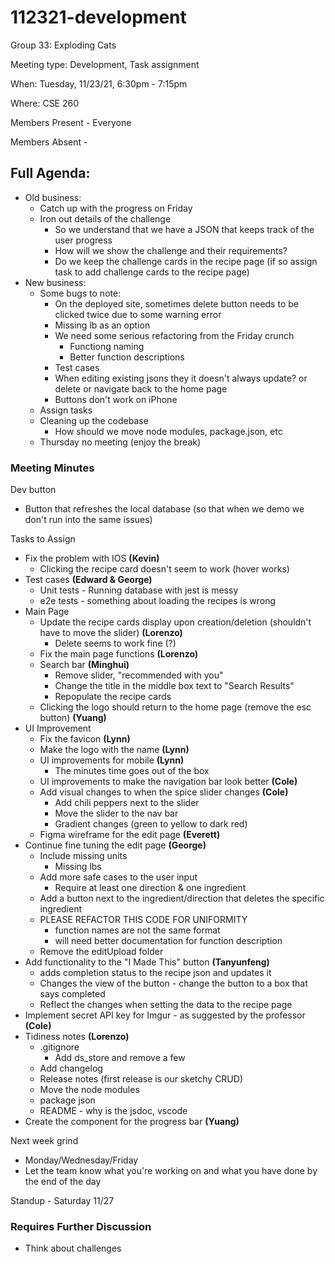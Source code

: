 # 112321-development

Group 33: Exploding Cats

Meeting type: Development, Task assignment

When: Tuesday, 11/23/21, 6:30pm - 7:15pm

Where: CSE 260

Members Present - Everyone

Members Absent -

## Full Agenda:

- Old business:
    - Catch up with the progress on Friday
    - Iron out details of the challenge
        - So we understand that we have a JSON that keeps track of the user progress
        - How will we show the challenge and their requirements?
        - Do we keep the challenge cards in the recipe page (if so assign task to add challenge cards to the recipe page)
- New business:
    - Some bugs to note:
        - On the deployed site, sometimes delete button needs to be clicked twice due to some warning error
        - Missing lb as an option
        - We need some serious refactoring from the Friday crunch
            - Functiong naming
            - Better  function descriptions
        - Test cases
        - When editing existing jsons they it doesn't always update? or delete or navigate back to the home page
        - Buttons don't work on iPhone
    - Assign tasks
    - Cleaning up the codebase
        - How should we move node modules, package.json, etc
    - Thursday no meeting (enjoy the break)

### Meeting Minutes

Dev button

- Button that refreshes the local database (so that when we demo we don't run into the same issues)

Tasks to Assign

- Fix the problem with IOS **(Kevin)**
    - Clicking the recipe card doesn't seem to work (hover works)
- Test cases **(Edward & George)**
    - Unit tests - Running database with jest is messy
    - e2e tests - something about loading the recipes is wrong
- Main Page
    - Update the recipe cards display upon creation/deletion (shouldn't have to move the slider) **(Lorenzo)**
        - Delete seems to work fine (?)
    - Fix the main page functions **(Lorenzo)**
    - Search bar **(Minghui)**
        - Remove slider, "recommended with you"
        - Change the title in the middle box text to "Search Results"
        - Repopulate the recipe cards
    - Clicking the logo should return to the home page (remove the esc button) **(Yuang)**
- UI Improvement
    - Fix the favicon **(Lynn)**
    - Make the logo with the name **(Lynn)**
    - UI improvements for mobile **(Lynn)**
        - The minutes time goes out of the box
    - UI improvements to make the navigation bar look better **(Cole)**
    - Add visual changes to when the spice slider changes **(Cole)**
        - Add chili peppers next to the slider
        - Move the slider to the nav bar
        - Gradient changes (green to yellow to dark red)
    - Figma wireframe for the edit page **(Everett)**
- Continue fine tuning the edit page **(George)**
    - Include missing units
        - Missing lbs
    - Add more safe cases to the user input
        - Require at least one direction & one ingredient
    - Add a button next to the ingredient/direction that deletes the specific ingredient
    - PLEASE REFACTOR THIS CODE FOR UNIFORMITY
        - function names are not the same format
        - will need better documentation for function description
    - Remove the editUpload folder
- Add functionality to the "I Made This" button **(Tanyunfeng)**
    - adds completion status to the recipe json and updates it
    - Changes the view of the button - change the button to a box that says completed
    - Reflect the changes when setting the data to the recipe page
- Implement secret API key for Imgur - as suggested by the professor **(Cole)**
- Tidiness notes **(Lorenzo)**
    - .gitignore
        - Add ds_store and remove a few
    - Add changelog
    - Release notes (first release is our sketchy CRUD)
    - Move the node modules
    - package json
    - README - why is the jsdoc, vscode
- Create the component for the progress bar **(Yuang)**

Next week grind

- Monday/Wednesday/Friday
- Let the team know what you're working on and what you have done by the end of the day

Standup - Saturday 11/27 

### Requires Further Discussion

- Think about challenges